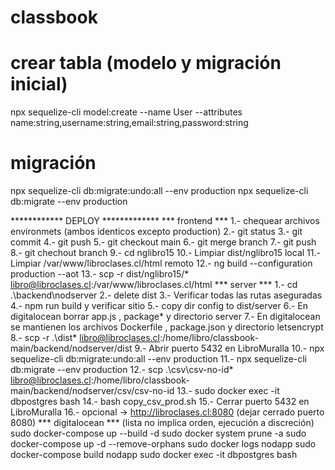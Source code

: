 # classbook

# crear tabla (modelo y migración inicial)
npx sequelize-cli model:create --name User --attributes name:string,username:string,email:string,password:string
# migración
npx sequelize-cli db:migrate:undo:all --env production
npx sequelize-cli db:migrate --env production

************ DEPLOY *************
*** frontend ***
1.- chequear archivos environmets (ambos identicos excepto production)
2.- git status 
3.- git commit
4.- git push 
5.- git checkout main
6.- git merge branch
7.- git push
8.- git chechout branch
9.- cd nglibro15
10.- Limpiar dist/nglibro15 local
11.- Limpiar /var/www/libroclases.cl/html remoto
12.- ng build --configuration production --aot
13.- scp -r dist/nglibro15/* libro@libroclases.cl:/var/www/libroclases.cl/html
*** server ***
1.- cd .\backend\nodserver
2.- delete dist
3.- Verificar todas las rutas aseguradas 
4.- npm run build y verificar sitio
5.- copy dir config to dist/server
6.- En digitalocean borrar app.js , package* y directorio server
7.- En digitalocean se mantienen los archivos Dockerfile , package.json y directorio letsencrypt
8.- scp -r .\dist\* libro@libroclases.cl:/home/libro/classbook-main/backend/nodserver/dist
9.- Abrir puerto 5432 en LibroMuralla
10.- npx sequelize-cli db:migrate:undo:all --env production
11.- npx sequelize-cli db:migrate --env production
12.- scp .\csv\csv-no-id\* libro@libroclases.cl:/home/libro/classbook-main/backend/nodserver/csv/csv-no-id
13.- sudo docker exec -it dbpostgres bash 
14.- bash copy_csv_prod.sh
15.- Cerrar puerto 5432 en LibroMuralla
16.- opcional -> http://libroclases.cl:8080 (dejar cerrado puerto 8080)
*** digitalocean ***
(lista no implica orden, ejecución a discreción)
sudo docker-compose up --build -d
sudo docker system prune -a
sudo docker-compose up -d --remove-orphans
sudo docker logs nodapp
sudo docker-compose build nodapp
sudo docker exec -it dbpostgres bash




